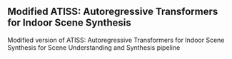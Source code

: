 ## Modified ATISS: Autoregressive Transformers for Indoor Scene Synthesis
Modified version of ATISS: Autoregressive Transformers for Indoor Scene Synthesis for Scene Understanding and Synthesis pipeline
